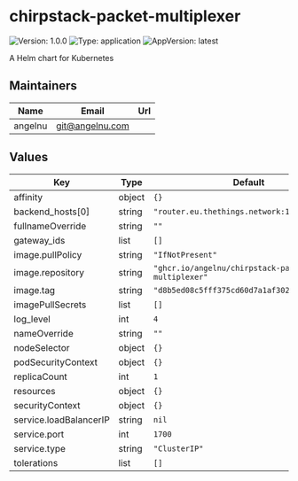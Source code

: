 # chirpstack-packet-multiplexer

![Version: 1.0.0](https://img.shields.io/badge/Version-1.0.0-informational?style=flat-square) ![Type: application](https://img.shields.io/badge/Type-application-informational?style=flat-square) ![AppVersion: latest](https://img.shields.io/badge/AppVersion-latest-informational?style=flat-square)

A Helm chart for Kubernetes

## Maintainers

| Name | Email | Url |
| ---- | ------ | --- |
| angelnu | <git@angelnu.com> |  |

## Values

| Key | Type | Default | Description |
|-----|------|---------|-------------|
| affinity | object | `{}` |  |
| backend_hosts[0] | string | `"router.eu.thethings.network:1700"` |  |
| fullnameOverride | string | `""` |  |
| gateway_ids | list | `[]` |  |
| image.pullPolicy | string | `"IfNotPresent"` |  |
| image.repository | string | `"ghcr.io/angelnu/chirpstack-packet-multiplexer"` |  |
| image.tag | string | `"d8b5ed08c5fff375cd60d7a1af302d0a4237237c"` |  |
| imagePullSecrets | list | `[]` |  |
| log_level | int | `4` |  |
| nameOverride | string | `""` |  |
| nodeSelector | object | `{}` |  |
| podSecurityContext | object | `{}` |  |
| replicaCount | int | `1` |  |
| resources | object | `{}` |  |
| securityContext | object | `{}` |  |
| service.loadBalancerIP | string | `nil` |  |
| service.port | int | `1700` |  |
| service.type | string | `"ClusterIP"` |  |
| tolerations | list | `[]` |  |
